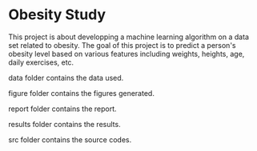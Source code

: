 # Obesity Study


This project is about developping a machine learning algorithm on a data set related to obesity. The goal of this project is to predict a person's obesity level based on various features including weights, heights, age, daily exercises, etc. 


data folder contains the data used.


figure folder contains the figures generated.


report folder contains the report.


results folder contains the results.


src folder contains the source codes.
